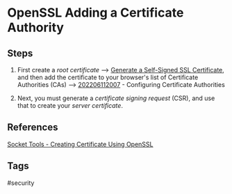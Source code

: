 # OpenSSL Adding a Certificate Authority 

## Steps
1. First create a *root certificate* --> [Generate a Self-Signed SSL Certificate](../202206112020), and then add the certificate to your browser's list of Certificate Authorities (CAs) --> [202206112007](../202206112007) - Configuring Certificate Authorities  

2. Next, you must generate a *certificate signing request* (CSR), and use that to create your *server certificate*.  

## References
[Socket Tools - Creating Certificate Using OpenSSL](https://sockettools.com/kb/creating-certificate-using-openssl/)  

## Tags
#security
